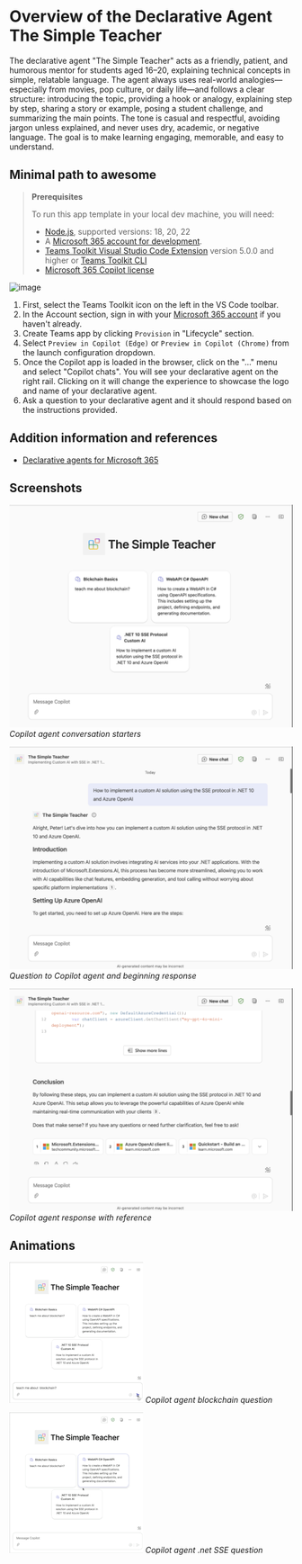 # Overview of the Declarative Agent The Simple Teacher

The declarative agent "The Simple Teacher" acts as a friendly, patient, and humorous mentor for students aged 16–20, explaining technical concepts in simple, relatable language. The agent always uses real-world analogies—especially from movies, pop culture, or daily life—and follows a clear structure: introducing the topic, providing a hook or analogy, explaining step by step, sharing a story or example, posing a student challenge, and summarizing the main points. The tone is casual and respectful, avoiding jargon unless explained, and never uses dry, academic, or negative language. The goal is to make learning engaging, memorable, and easy to understand.

## Minimal path to awesome

> **Prerequisites**
>
> To run this app template in your local dev machine, you will need:
>
> - [Node.js](https://nodejs.org/), supported versions: 18, 20, 22
> - A [Microsoft 365 account for development](https://docs.microsoft.com/microsoftteams/platform/toolkit/accounts).
> - [Teams Toolkit Visual Studio Code Extension](https://aka.ms/teams-toolkit) version 5.0.0 and higher or [Teams Toolkit CLI](https://aka.ms/teamsfx-toolkit-cli)
> - [Microsoft 365 Copilot license](https://learn.microsoft.com/microsoft-365-copilot/extensibility/prerequisites#prerequisites)

![image](https://github.com/user-attachments/assets/e1c2a3b3-2e59-4e9b-8335-19315e92ba30)

1. First, select the Teams Toolkit icon on the left in the VS Code toolbar.
2. In the Account section, sign in with your [Microsoft 365 account](https://docs.microsoft.com/microsoftteams/platform/toolkit/accounts) if you haven't already.
3. Create Teams app by clicking `Provision` in "Lifecycle" section.
4. Select `Preview in Copilot (Edge)` or `Preview in Copilot (Chrome)` from the launch configuration dropdown.
5. Once the Copilot app is loaded in the browser, click on the "…" menu and select "Copilot chats". You will see your declarative agent on the right rail. Clicking on it will change the experience to showcase the logo and name of your declarative agent.
6. Ask a question to your declarative agent and it should respond based on the instructions provided.


## Addition information and references

- [Declarative agents for Microsoft 365](https://aka.ms/teams-toolkit-declarative-agent)

## Screenshots

![Copilot agent conversation starters](./assets/da-teacher-starter.png)
*Copilot agent conversation starters*

![Question to Copilot agent and beginning response](./assets/da-teacher-question.png)
*Question to Copilot agent and beginning response*

![Copilot agent response with reference](./assets/da-teacher-question-ref.png)
*Copilot agent response with reference*

## Animations

![Copilot agent blockchain question](./assets/da-teacher-blockchain.gif)
*Copilot agent blockchain question*

![Copilot agent .net SSE question](./assets/da-teacher-sse.gif)
*Copilot agent .net SSE question*